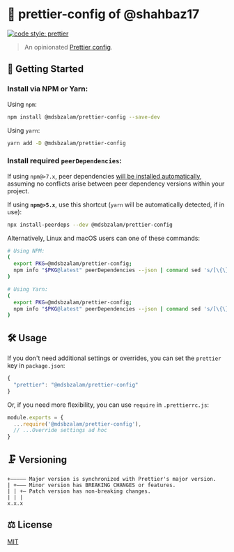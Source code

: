 # 💅 prettier-config of @shahbaz17

[![code style: prettier](https://img.shields.io/badge/code_style-prettier-ff69b4.svg?style=flat)](https://github.com/prettier/prettier)

> An opinionated [Prettier config](https://prettier.io/).

## 🔗 Getting Started

### Install via NPM or Yarn:

Using `npm`:

```sh
npm install @mdsbzalam/prettier-config --save-dev
```

Using `yarn`:

```sh
yarn add -D @mdsbzalam/prettier-config
```

### Install required `peerDependencies`:


If using `npm@>7.x`, peer dependencies [will be installed automatically](https://github.blog/2021-02-02-npm-7-is-now-generally-available/), assuming no conflicts arise between peer dependency versions within your project.

If using **`npm@>5.x`**, use this shortcut (`yarn` will be automatically detected, if in use):

```sh
npx install-peerdeps --dev @mdsbzalam/prettier-config
```

Alternatively, Linux and macOS users can one of these commands:

```sh
# Using NPM:
(
  export PKG=@mdsbzalam/prettier-config;
  npm info "$PKG@latest" peerDependencies --json | command sed 's/[\{\},]//g ; s/: /@/g' | xargs npm install --save-dev "$PKG@latest"
)
```

```sh
# Using Yarn:
(
  export PKG=@mdsbzalam/prettier-config;
  npm info "$PKG@latest" peerDependencies --json | command sed 's/[\{\},]//g ; s/: /@/g' | xargs yarn add -D "$PKG@latest"
)
```

## 🛠️ Usage

If you don't need additional settings or overrides, you can set the `prettier` key in `package.json`:

```javascript
{
  "prettier": "@mdsbzalam/prettier-config"
}
```

Or, if you need more flexibility, you can use `require` in `.prettierrc.js`:

```javascript
module.exports = {
  ...require('@mdsbzalam/prettier-config'),
  // ...Override settings ad hoc
}
```

## 🗜️ Versioning

```
+————— Major version is synchronized with Prettier's major version.
| +——— Minor version has BREAKING CHANGES or features.
| | +— Patch version has non-breaking changes.
| | |
x.x.x
```

## ⚖️ License

[MIT](./LICENSE)